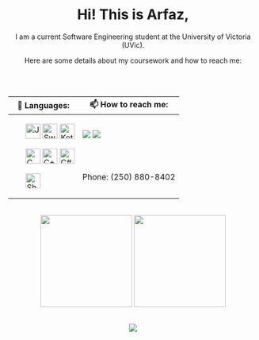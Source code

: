 <div align="center">
  <h1> Hi! This is Arfaz,</h1>
  <p>I am a current Software Engineering student at the University of Victoria (UVic).</p>
  <p>Here are some details about my coursework and how to reach me:</p>
</div>
<br>
  </table>
</div>

<br>
<table>
    <thead>
        <tr>
            <th colspan="1">🌱 Languages:</th>
            <th colspan="1">📫 How to reach me:</th>
        </tr>
    </thead>
    <tbody>
        <tr>
            <td rowspan =5>
                <ul><img src="https://cdn.jsdelivr.net/gh/devicons/devicon/icons/java/java-original.svg" alt="Java" width="30" height="30">
                <img src="https://cdn.jsdelivr.net/gh/devicons/devicon/icons/java/java-original.svg" alt="Swing" width="30" height="30">
                <img src="https://cdn.jsdelivr.net/gh/devicons/devicon/icons/kotlin/kotlin-original.svg" alt="Kotlin" width="30" height="30"></ul>
                <ul><img src="https://cdn.jsdelivr.net/gh/devicons/devicon/icons/c/c-original.svg" alt="C" width="30" height="30">
                <img src="https://cdn.jsdelivr.net/gh/devicons/devicon/icons/cplusplus/cplusplus-original.svg" alt="C++" width="30" height="30">
                <img src="https://cdn.jsdelivr.net/gh/devicons/devicon/icons/csharp/csharp-original.svg" alt="C#" width="30" height="30"></ul>
                <ul><img src="https://cdn.jsdelivr.net/gh/devicons/devicon/icons/bash/bash-original.svg" alt="Shell" width="30" height="30"></ul>
            </td>
            <td>
                <a href="https://www.linkedin.com/in/arfazhxss/"><img src="https://img.shields.io/badge/linkedin-%230077B5.svg?style=for-the-badge&logo=linkedin"></a>
                <a href="mailto:arfazhussain@uvic.ca"><img src="https://img.shields.io/badge/email-%23D14836.svg?style=for-the-badge&logo=gmail&logoColor=white"></a>
            </td>
        </tr>
        <tr>
            <td colspan="2">
                Phone: (250) 880-8402
            </td>
        </tr>
    </tbody>
</table>



<br>
<div align="center">
  <img src="https://github-readme-stats.vercel.app/api/top-langs?username=arfazhxss&layout=compact&theme=algolia&show_icons=true" height = "185"/> </img>
  <img src="https://github-readme-stats.vercel.app/api?username=arfazhxss&theme=algolia&show_icons=true" height = "185"/>
</div>
<br>
<p align="center">
  <a href="https://www.arfazhxss.com"><img src="https://img.shields.io/badge/website-%231a73e8.svg?style=for-the-badge&logo=google-chrome&logoColor=white"></a>
  

</p>




<!---
arfazhuss/arfazhuss is a ✨ special ✨ repository because its `README.md` (this file) appears on your GitHub profile.
You can click the Preview link to take a look at your changes.
--->
